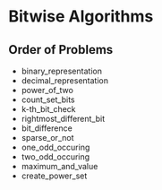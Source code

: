 # Bitwise Algorithms
## Order of Problems
- binary_representation
- decimal_representation
- power_of_two
- count_set_bits
- k-th_bit_check
- rightmost_different_bit
- bit_difference
- sparse_or_not
- one_odd_occuring
- two_odd_occuring
- maximum_and_value
- create_power_set
